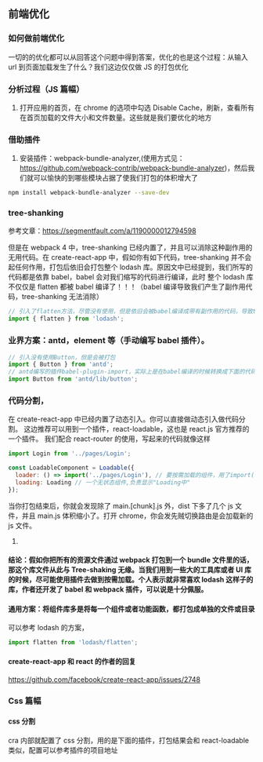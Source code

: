 ## 前端优化

### 如何做前端优化

一切的的优化都可以从回答这个问题中得到答案，优化的也是这个过程：从输入 url 到页面加载发生了什么？我们这边仅仅做 JS 的打包优化

### 分析过程（JS 篇幅）

1. 打开应用的首页，在 chrome 的选项中勾选 Disable Cache，刷新，查看所有在首页加载的文件大小和文件数量。这些就是我们要优化的地方

### 借助插件

1. 安装插件：webpack-bundle-analyzer,(使用方式见：https://github.com/webpack-contrib/webpack-bundle-analyzer)，然后我们就可以愉快的到哪些模块占据了使我们打包的体积增大了

```bash
npm install webpack-bundle-analyzer --save-dev
```

### tree-shanking

参考文章：https://segmentfault.com/a/1190000012794598

但是在 webpack 4 中，tree-shanking 已经内置了，并且可以消除这种副作用的无用代码。在 create-react-app 中，假如你有如下代码，tree-shanking 并不会起任何作用，打包后依旧会打包整个 lodash 库。原因文中已经提到，我们所写的代码都是依靠 babel，babel 会对我们缩写的代码进行编译，此时 整个 lodash 库 不仅仅是 flatten 都被 babel 编译了！！！（babel 编译导致我们产生了副作用代码，tree-shanking 无法消除）

```javascript
// 引入了flatten方法，尽管没有使用，但是依旧会被babel编译成带有副作用的代码，导致tree-shanking失效
import { flatten } from 'lodash';
```

### 业界方案：antd，element 等（手动编写 babel 插件）。

```javascript
// 引入没有使用Button，但是会被打包
import { Button } from 'antd';
// antd编写的插件babel-plugin-import，实际上是在babel编译的时候转换成下面的代码
import Button from 'antd/lib/button';
```

### 代码分割，

在 create-react-app 中已经内置了动态引入。你可以直接做动态引入做代码分割。
这边推荐可以用到一个插件，react-loadable，这也是 react.js 官方推荐的一个插件。
我们配合 react-router 的使用，写起来的代码就像这样

```javascript
import Login from '../pages/Login';

const LoadableComponent = Loadable({
  loader: () => import('../pages/Login'), // 要按需加载的组件，用了import()函数
  loading: Loading // 一个无状态组件,负责显示"Loading中"
});
```

当你打包结束后，你就会发现除了 main.[chunk].js 外，dist 下多了几个 js 文件，并且 main.js 体积缩小了。打开 chrome，你会发先贼切换路由是会加载新的 js 文件。

1.

#### 结论：假如你把所有的资源文件通过 webpack 打包到一个 bundle 文件里的话，那这个库文件从此与 Tree-shaking 无缘。当我们用到一些大的工具库或者 UI 库的时候，尽可能使用插件去做到按需加载。个人表示就非常喜欢 lodash 这样子的库，作者还开发了 babel 和 webpack 插件，可以说是十分佩服。

#### 通用方案：将组件库多是将每一个组件或者功能函数，都打包成单独的文件或目录

可以参考 lodash 的方案，

```javascript
import flatten from 'lodash/flatten';
```

#### create-react-app 和 react 的作者的回复

https://github.com/facebook/create-react-app/issues/2748

### Css 篇幅

#### css 分割

cra 内部就配置了 css 分割，用的是下面的插件，打包结果会和 react-loadable 类似，配置可以参考插件的项目地址

<!--
  const MiniCssExtractPlugin = require('mini-css-extract-plugin');
  const OptimizeCSSAssetsPlugin = require('optimize-css-assets-webpack-plugin');
 -->
